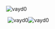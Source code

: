 <p align="left"> <img src="https://komarev.com/ghpvc/?username=vayd0&label=Profile%20views&color=0e75b6&style=flat" alt="vayd0" /> </p>


<div>
  &nbsp;<img src="https://github-readme-stats.vercel.app/api?username=vayd0&show_icons=true&locale=en" alt="vayd0" /><img src="https://github-readme-streak-stats.herokuapp.com/?user=vayd0&" alt="vayd0" />
</div>



